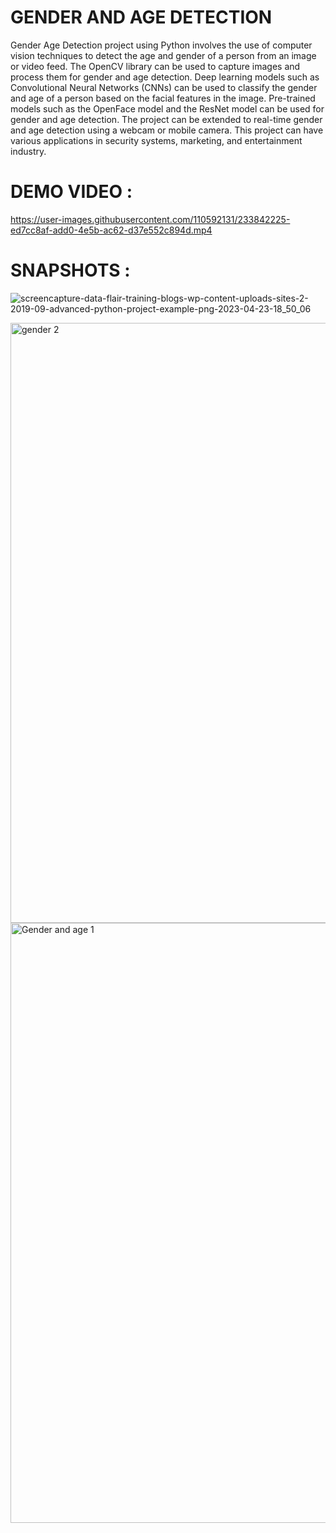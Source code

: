 # GENDER AND AGE DETECTION
Gender Age Detection project using Python involves the use of computer vision techniques to detect the age and gender of a person from an image or video feed. The OpenCV library can be used to capture images and process them for gender and age detection. Deep learning models such as Convolutional Neural Networks (CNNs) can be used to classify the gender and age of a person based on the facial features in the image. Pre-trained models such as the OpenFace model and the ResNet model can be used for gender and age detection. The project can be extended to real-time gender and age detection using a webcam or mobile camera. This project can have various applications in security systems, marketing, and entertainment industry.

# DEMO VIDEO :


https://user-images.githubusercontent.com/110592131/233842225-ed7cc8af-add0-4e5b-ac62-d37e552c894d.mp4




# SNAPSHOTS :

![screencapture-data-flair-training-blogs-wp-content-uploads-sites-2-2019-09-advanced-python-project-example-png-2023-04-23-18_50_06](https://user-images.githubusercontent.com/110592131/233842130-4c409aa1-bf3a-4286-b0a2-62722f7d54f9.png)


<img width="960" alt="gender 2" src="https://user-images.githubusercontent.com/110592131/233841921-c5e87365-f23f-4902-bfa4-97d2a04dc26b.png">
<img width="960" alt="Gender and age 1" src="https://user-images.githubusercontent.com/110592131/233841935-e02e7036-f5e4-45bb-b922-e34b7798e62a.png">
